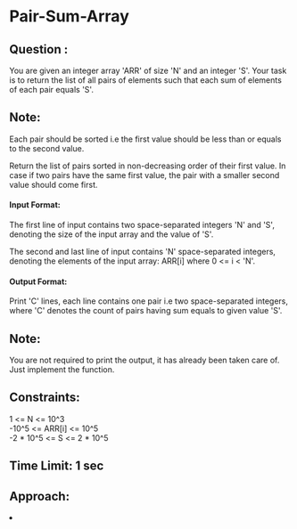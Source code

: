 # Pair-Sum-Array
## Question :
You are given an integer array 'ARR' of size 'N' and an integer 'S'. Your task is to return the list of all pairs of elements such that each sum of elements of each pair equals 'S'. <br/>
## Note:<br/>
Each pair should be sorted i.e the first value should be less than or equals to the second value. <br/>

Return the list of pairs sorted in non-decreasing order of their first value. In case if two pairs have the same first value, the pair with a smaller second value should come first.<br/>
#### Input Format:
The first line of input contains two space-separated integers 'N' and 'S', denoting the size of the input array and the value of 'S'. <br/>

The second and last line of input contains 'N' space-separated integers, denoting the elements of the input array: ARR[i] where 0 <= i < 'N'.<br/>
#### Output Format:
Print 'C' lines, each line contains one pair i.e two space-separated integers, where 'C' denotes the count of pairs having sum equals to given value 'S'. <br/>
## Note:
You are not required to print the output, it has already been taken care of. Just implement the function.<br/>
## Constraints:<br/>
1 <= N <= 10^3<br/>
-10^5 <= ARR[i] <= 10^5<br/>
-2 * 10^5 <= S <= 2 * 10^5<br/>

## Time Limit: 1 sec<br/>

## Approach:
<li/>  

